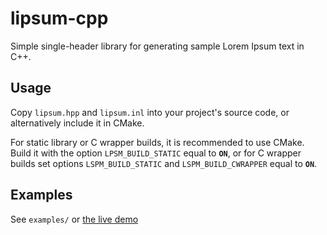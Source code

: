# lipsum-cpp

Simple single-header library for generating sample Lorem Ipsum text in C++.

## Usage

Copy `lipsum.hpp` and `lipsum.inl` into your project's source code, or alternatively include it in CMake.

For static library or C wrapper builds, it is recommended to use CMake. Build it with the option `LPSM_BUILD_STATIC` equal to **`ON`**, or for C wrapper builds set options `LSPM_BUILD_STATIC` and `LSPM_BUILD_CWRAPPER` equal to **`ON`**.

## Examples

See `examples/` or [the live demo](https://lambbread.github.io/lipsumcpp-example/)
